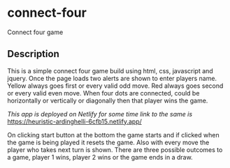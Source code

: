 # connect-four
Connect four game
## Description
This is a simple connect four game build using html, css, javascript and jquery. Once the page loads
two alerts are shown to enter players name. Yellow always goes first or every valid odd move.
Red always goes second or every valid even move. When four dots are connected, could be horizontally
or vertically or diagonally then that player wins the game.

*This app is deployed on Netlify for some time link to the same is* https://heuristic-ardinghelli-6cfb15.netlify.app/

On clicking start button at the bottom the game starts and if clicked when the game is being played
it resets the game. Also with every move the player who takes next turn is shown. There are three possible outcomes to a game, player 1 wins, player 2 wins or the game ends in a draw.
